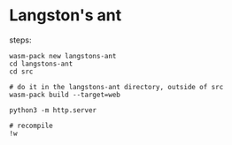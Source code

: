 # Langston's ant

steps:
```
wasm-pack new langstons-ant
cd langstons-ant
cd src

# do it in the langstons-ant directory, outside of src
wasm-pack build --target=web

python3 -m http.server

# recompile
!w
```

